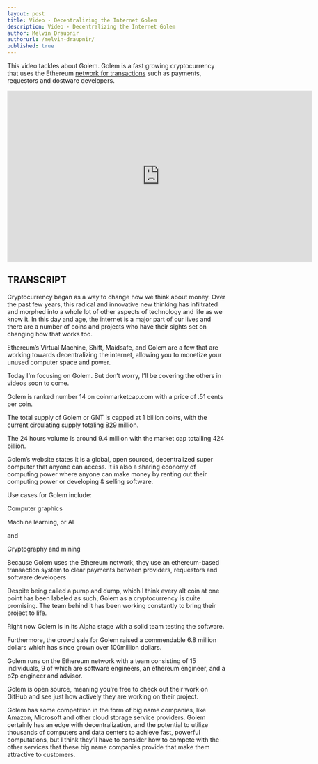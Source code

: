 ```yaml
---
layout: post
title: Video - Decentralizing the Internet Golem
description: Video - Decentralizing the Internet Golem
author: Melvin Draupnir
authorurl: /melvin-draupnir/ 
published: true
---
```


<p>This video tackles about Golem. Golem is a fast growing cryptocurrency that uses the Ethereum <a href="/adam-back-confidential-transactions/">network for transactions</a> such as payments, requestors and dostware developers.</p>

<center><iframe width="700" height="394" src="https://www.youtube.com/embed/w-H1xAdystQ" frameborder="0" allowfullscreen></iframe></center>

<h2>TRANSCRIPT</h2>

Cryptocurrency began as a way to change how we think about money. Over the past few years, this radical and innovative new thinking has infiltrated and morphed into a whole lot of other aspects of technology and life as we know it. In this day and age, the internet is a major part of our lives and there are a number of coins and projects who have their sights set on changing how that works too. 

Ethereum’s Virtual Machine, Shift, Maidsafe, and Golem are a few that are working towards decentralizing the internet, allowing you to monetize your unused computer space and power. 

Today I’m focusing on Golem. But don’t worry, I’ll be covering the others in videos soon to come.

Golem is ranked number 14 on coinmarketcap.com with a price of .51 cents per coin. 

The total supply of Golem or GNT is capped at 1 billion coins, with the current circulating supply totaling 829 million. 

The 24 hours volume is around 9.4 million with the market cap totalling 424 billion.

Golem’s website states it is a global, open sourced, decentralized super computer that anyone can access. It is also a sharing economy of computing power where anyone can make money by renting out their computing power or developing & selling software.

Use cases for Golem include:

Computer graphics

Machine learning, or AI

and

Cryptography and mining

Because Golem uses the Ethereum network, they use an ethereum-based transaction system to clear payments between providers, requestors and software developers

Despite being called a pump and dump, which I think every alt coin at one point has been labeled as such, Golem as a cryptocurrency is quite promising. The team behind it has been working constantly to bring their project to life.

Right now Golem is in its Alpha stage with a solid team testing the software. 

Furthermore, the crowd sale for Golem raised a commendable 6.8 million dollars which has since grown over 100million dollars. 

Golem runs on the Ethereum network with a team consisting of 15 individuals, 9 of which are software engineers, an ethereum engineer, and a p2p engineer and advisor. 

Golem is open source, meaning you’re free to check out their work on GitHub and see just how actively they are working on their project.

Golem has some competition in the form of big name companies, like Amazon, Microsoft and other cloud storage service providers. Golem certainly has an edge with decentralization, and the potential to utilize thousands of computers and data centers to achieve fast, powerful computations, but I think they’ll have to consider how to compete with the other services that these big name companies provide that make them attractive to customers.

